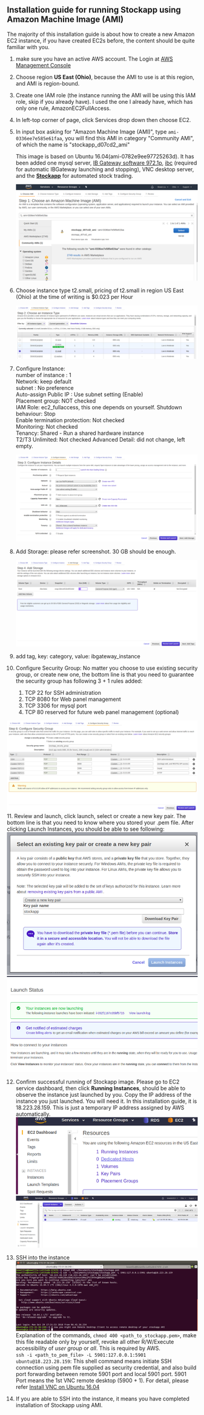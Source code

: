 ## Installation guide for running Stockapp using Amazon Machine Image (AMI) 

The majority of this installation guide is about how to create a new Amazon EC2 instance, if you 
have created EC2s before, the content should be quite familiar with you.

1. make sure you have an active AWS account. The Login at [AWS Management Console][1]
2. Choose region __US East (Ohio)__, because the AMI to use is at this region, and AMI is region-bound.
3. Create one IAM role (the instance running the AMI will be using this IAM role, skip if you already have). 
   I used the one I already have, which has only one rule, AmazonEC2FullAccess. 
4. In left-top corner of page, click Services drop down then choose EC2.
5. In input box asking for "Amazon Machine Image (AMI)", type `ami-0336ee7e585e61faa`, you will find
   this AMI in category "Community AMI", of which the name is "stockapp_d07cd2_ami"
   
   This image is based on Ubuntu 16.04(ami-0782e9ee97725263d). It has been added one mysql server, 
   [IB Gateway software 972.1p][2], [ibc][5] (required for automatic IBGateway launching and 
   stopping), VNC desktop server, and the [__Stockapp__][3] for automated stock trading.
   
   ![ami choose](resources/pics/aws_installation_001_choose_ami.png "AMI choosing")
6. Choose instance type t2.small, pricing of t2.small in region US East (Ohio) at the time of writing
   is $0.023 per Hour
   
   ![instance choose](resources/pics/aws_installation_002_choose_instance_type.png "aws instance type")
7. Configure Instance:   
   number of instance : 1   
   Network: keep default   
   subnet : No preference   
   Auto-assign Public IP : Use subnet setting (Enable)  
   Placement group: NOT checked  
   IAM Role: ec2_fullaccess, this one depends on yourself.
   Shutdown behaviour: Stop  
   Enable termination protection: Not checked  
   Monitoring: Not checked  
   Tenancy: Shared - Run a shared hardware instance  
   T2/T3 Unlimited: Not checked
   Advanced Detail: did not change, left empty.  
   
   ![configure instance](resources/pics/aws_installation_003_configure_instance.png "configure instance")
8. Add Storage: please refer screenshot. 30 GB should be enough.

   ![add storage](resources/pics/aws_installation_004_add_storage.png "add storage")

9. add tag, key: category, value: ibgateway_instance

10. Configure Security Group: No matter you choose to use existing security 
   group, or create new one, the bottom line is that you need to guarantee the security group has 
   following 3 + 1 rules added:
     1. TCP 22 for SSH administration
     2. TCP 8080 for Web panel management
     3. TCP 3306 for mysql port
     4. TCP 80 reserved for future web panel management (optional)
   
   ![configure_security](resources/pics/aws_installation_005_configure_security.png "configure security")
11. Review and launch, click launch, select or create a new key pair. The bottom line is that you 
   need to know where you stored your .pem file. After clicking Launch Instances, you should be able
   to see following:  
   ![after_review_launch](resources/pics/aws_installation_006_select_keypair.png "after review launch")  
   ![after_review_launch](resources/pics/aws_installation_007_after_review_launch.png "after review launch")

12. Confirm successful running of Stockapp image. Please go to EC2 service dashboard, then click 
    __Running Instances__, should be able to observe the instance just launched by you. Copy the IP 
    address of the instance you just launched. You will need it. In this installation guide, it is
    18.223.28.159. This is just a temporary IP address assigned by AWS automatically.   
    ![click_running_instances](resources/pics/aws_installation_008_click_running_instances.png "click running instances")  
    ![check_running_instances](resources/pics/aws_installation_009_check_running_instances.png "check_running_instances")

13. SSH into the instance
    ![ssh_into_instances](resources/pics/aws_installation_010_ssh_into_instances.png "ssh into instances")  
    Explanation of the commands, `chmod 400 <path_to_stockapp.pem>`, make this file readable only 
    by yourself, revoke all other R/W/Execute accessibility of *user group* or *all*. This is required
    by AWS.  
    `ssh -i <path_to_pem_file> -L 5901:127.0.0.1:5901 ubuntu@18.223.28.159`: This shell command 
    means initiate SSH connection using pem file supplied as security credential, and also build 
    port forwarding between remote 5901 port and local 5901 port. 5901 Port means the 1st VNC remote desktop (5900 + 1).
    For detail, please refer [Install VNC on Ubuntu 16.04][4]

14. If you are able to SSH into the instance, it means you have completed installation of Stockapp using AMI.  

[1]: https://aws.amazon.com/console/
[2]: https://www.interactivebrokers.com/en/index.php?f=16457
[3]: https://github.com/bovetliu/PortfolioTrackingIntro/releases/tag/1.0
[4]: https://www.linode.com/docs/applications/remote-desktop/install-vnc-on-ubuntu-16-04/#connect-to-vnc-from-your-desktop
[5]: https://github.com/IbcAlpha/IBC
